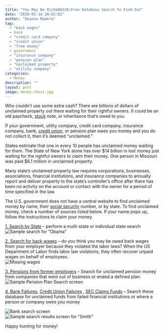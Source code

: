 ```yaml
---
title: "You May Be Rich&#8230;Free Database Search To Find Out"
date: "2019-05-14 20:55:02"
author: "Deanna Madera"
tag:
  - "back wages"
  - bank
  - "credit card company"
  - "credit union"
  - "free money"
  - government
  - "insurance company"
  - "pension plan"
  - "unclaimed property"
  - "utility company"
categories:
  - Money
description: ""
layout: post
image: money-chest.jpg
---
```


Who couldn’t use some extra cash? There are billions of dollars of unclaimed property out there waiting for their rightful owners. It could be an old paycheck, [stock](/factors-that-affect-change-in-a-stocks-price) note, or inheritance that’s owed to you.

If your government, utility company, credit card company, insurance company, bank, [credit union](/banks-vs-credit-unions-which-is-better), or pension plan owes you money and you do not collect it, then it’s deemed “unclaimed.”

States estimate that one in every 10 people has unclaimed money waiting for them. The State of New York alone has over $14 billion in lost money just waiting for the rightful owners to claim their money. One person in Missouri was paid $6.1 million in unclaimed property.

Many state’s unclaimed property law requires corporations, businesses, associations, financial institutions, and insurance companies to annually report and deliver property to the state’s controller’s office after there has been no activity on the account or contact with the owner for a period of time specified in the law.

The U.S. government does not have a central website to find unclaimed money by name, their [social security](/9-key-factors-to-consider-when-planning-for-social-security-benefits) number, or by state. To find unclaimed money, check a number of sources listed below. If your name pops up, follow the instructions to claim your money.

[1. Search by State](https://www.unclaimed.org/) – perform a multi-state or individual state search  
![Sample search for "Obama"](/posts/missing-money-search.jpg)

[2. Search for back wages](https://webapps.dol.gov/wow/) – do you think you may be owed back wages from your employer because they violated the labor laws? When the US Department of Labor finds labor law violations, they often recover unpaid wages on behalf of employees.  
![Missing wages](/posts/wages.jpg)

[3. Pensions from former employers](https://search.pbgc.gov/mp/) – Search for unclaimed pension money from companies that went out of business or ended a defined plan.  
![Sample Pension Plan Search screen](/posts/pension.jpg)

[4. Bank Failures](https://www2.fdic.gov/funds/index.asp), [Credit Union Failures](https://www.ncua.gov/Resources/AM/Pages/UnclaimedDeposits.aspx) , [SEC Claims Funds](https://www.sec.gov/divisions/enforce/claims.htm) – Search these database for unclaimed funds from failed financial institutions or where a person or company owes you money

![Bank search screen](/posts/bank1.jpg)  
![Sample search results screen for "Smith"](/posts/bank2-Copy.jpg)

Happy hunting for money!
